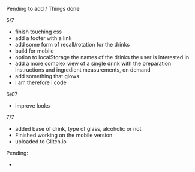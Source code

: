 Pending to add / Things done

5/7

- finish touching css 
- add a footer with a link
- add some form of recall/rotation for the drinks
- build for mobile
- option to localStorage the names of the drinks the user is interested in
- add a more complex view of a single drink with the preparation instructions and ingredient measurements, on demand
- add something that glows 
- i am therefore i code

6/07

- improve looks

7/7

- added base of drink, type of glass, alcoholic or not
- Finished working on the mobile version
- uploaded to Glitch.io

Pending:

- 
